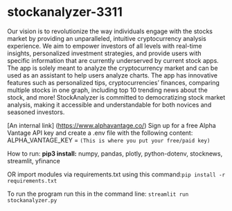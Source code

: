 # stockanalyzer-3311
Our vision is to revolutionize the way individuals engage with the stocks market by providing an unparalleled, intuitive cryptocurrency analysis experience. We aim to empower investors of all levels with real-time insights, personalized investment strategies, and provide users with specific information that are currently underserved by current stock apps. The app is solely meant to analyze the cryptocurrency market and can be used as an assistant to help users analyze charts. The app has innovative features such as personalized tips, cryptocurrencies’ finances, comparing multiple stocks in one graph, including top 10 trending news about the stock, and more! StockAnalyzer is committed to democratizing stock market analysis, making it accessible and understandable for both novices and seasoned investors.

[An internal link] (https://www.alphavantage.co/)
Sign up for a free Alpha Vantage API key and create a .env file with the following content:
ALPHA_VANTAGE_KEY = 
``(This is where you put your free/paid key)``

How to run:
**pip3 install:**
numpy,
pandas,
plotly,
python-dotenv,
stocknews,
streamlit,
yfinance

OR import modules via requirements.txt using this command:``pip install -r requirements.txt``

To run the program run this in the command line:
``streamlit run stockanalyzer.py``
